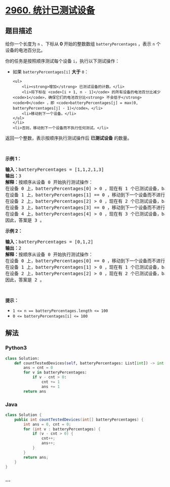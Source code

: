 # [2960. 统计已测试设备](https://leetcode-cn.com/problems/count-tested-devices-after-test-operations)



## 题目描述

<!-- 这里写题目描述 -->

<p>给你一个长度为 <code>n</code> 、下标从<strong> 0 </strong>开始的整数数组 <code>batteryPercentages</code> ，表示 <code>n</code> 个设备的电池百分比。</p>

<p>你的任务是按照顺序测试每个设备 <code>i</code>，执行以下测试操作：</p>

<ul>
	<li>如果 <code>batteryPercentages[i]</code> <strong>大于</strong> <code>0</code>：

	<ul>
		<li><strong>增加</strong> 已测试设备的计数。</li>
		<li>将下标在 <code>[i + 1, n - 1]</code> 的所有设备的电池百分比减少 <code>1</code>，确保它们的电池百分比<strong> 不会低于</strong> <code>0</code> ，即 <code>batteryPercentages[j] = max(0, batteryPercentages[j] - 1)</code>。</li>
		<li>移动到下一个设备。</li>
	</ul>
	</li>
	<li>否则，移动到下一个设备而不执行任何测试。</li>
</ul>

<p>返回一个整数，表示按顺序执行测试操作后 <strong>已测试设备</strong> 的数量。</p>

<p>&nbsp;</p>

<p><strong class="example">示例 1：</strong></p>

<pre>
<strong>输入：</strong>batteryPercentages = [1,1,2,1,3]
<strong>输出：</strong>3
<strong>解释：</strong>按顺序从设备 0 开始执行测试操作：
在设备 0 上，batteryPercentages[0] &gt; 0 ，现在有 1 个已测试设备，batteryPercentages 变为 [1,0,1,0,2] 。
在设备 1 上，batteryPercentages[1] == 0 ，移动到下一个设备而不进行测试。
在设备 2 上，batteryPercentages[2] &gt; 0 ，现在有 2 个已测试设备，batteryPercentages 变为 [1,0,1,0,1] 。
在设备 3 上，batteryPercentages[3] == 0 ，移动到下一个设备而不进行测试。
在设备 4 上，batteryPercentages[4] &gt; 0 ，现在有 3 个已测试设备，batteryPercentages 保持不变。
因此，答案是 3 。
</pre>

<p><strong class="example">示例 2：</strong></p>

<pre>
<strong>输入：</strong>batteryPercentages = [0,1,2]
<strong>输出：</strong>2
<strong>解释：</strong>按顺序从设备 0 开始执行测试操作：
在设备 0 上，batteryPercentages[0] == 0 ，移动到下一个设备而不进行测试。
在设备 1 上，batteryPercentages[1] &gt; 0 ，现在有 1 个已测试设备，batteryPercentages 变为 [0,1,1] 。
在设备 2 上，batteryPercentages[2] &gt; 0 ，现在有 2 个已测试设备，batteryPercentages 保持不变。
因此，答案是 2 。
</pre>

<p>&nbsp;</p>

<p><strong>提示：</strong></p>

<ul>
	<li><code>1 &lt;= n == batteryPercentages.length &lt;= 100 </code></li>
	<li><code>0 &lt;= batteryPercentages[i] &lt;= 100</code></li>
</ul>


## 解法

<!-- 这里可写通用的实现逻辑 -->

<!-- tabs:start -->

### **Python3**

<!-- 这里可写当前语言的特殊实现逻辑 -->

```python
class Solution:
    def countTestedDevices(self, batteryPercentages: List[int]) -> int:
        ans = cnt = 0
        for v in batteryPercentages:
            if v - cnt > 0:
                cnt += 1
                ans += 1
        return ans
```

### **Java**

<!-- 这里可写当前语言的特殊实现逻辑 -->

```java
class Solution {
    public int countTestedDevices(int[] batteryPercentages) {
        int ans = 0, cnt = 0;
        for (int v : batteryPercentages) {
            if (v - cnt > 0) {
                cnt++;
                ans++;
            }
        }
        return ans;
    }
}
```

### **...**

```

```

<!-- tabs:end -->
